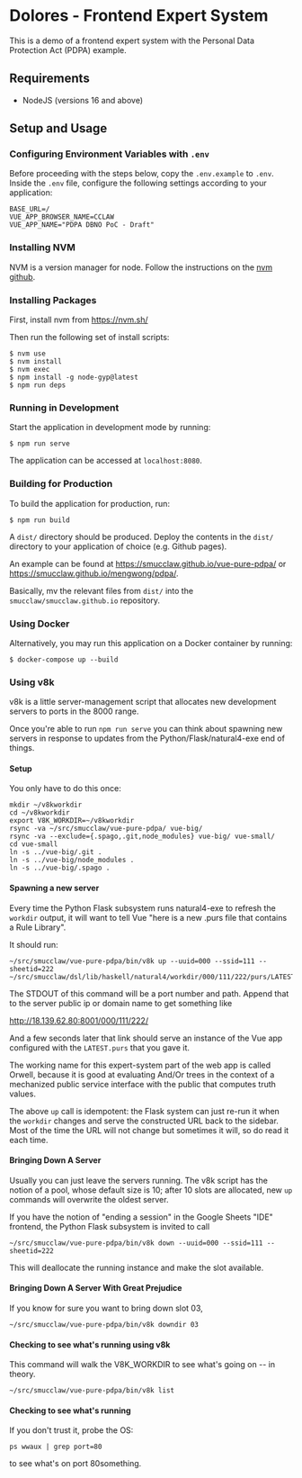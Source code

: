 # Dolores - Frontend Expert System

This is a demo of a frontend expert system with the Personal Data Protection Act (PDPA) example.

## Requirements
- NodeJS (versions 16 and above)

## Setup and Usage

### Configuring Environment Variables with `.env`

Before proceeding with the steps below, copy the `.env.example` to `.env`. Inside the `.env` file, configure the following settings according to your application:

```
BASE_URL=/
VUE_APP_BROWSER_NAME=CCLAW
VUE_APP_NAME="PDPA DBNO PoC - Draft"
```

### Installing NVM

NVM is a version manager for node. Follow the instructions on the [nvm github](https://github.com/nvm-sh/nvm).

### Installing Packages

First, install nvm from https://nvm.sh/

Then run the following set of install scripts:

```shell
$ nvm use
$ nvm install
$ nvm exec
$ npm install -g node-gyp@latest
$ npm run deps
```

### Running in Development

Start the application in development mode by running:

```shell
$ npm run serve
```

The application can be accessed at `localhost:8080`.

### Building for Production

To build the application for production, run:

```shell
$ npm run build
```

A `dist/` directory should be produced. Deploy the contents in the `dist/` directory to your application of choice (e.g. Github pages).

An example can be found at <https://smucclaw.github.io/vue-pure-pdpa/> or <https://smucclaw.github.io/mengwong/pdpa/>.

Basically, mv the relevant files from `dist/` into the `smucclaw/smucclaw.github.io` repository.

### Using Docker

Alternatively, you may run this application on a Docker container by running:

```shell
$ docker-compose up --build
``` 

### Using v8k

v8k is a little server-management script that allocates new development servers to ports in the 8000 range.

Once you're able to run `npm run serve` you can think about spawning new servers in response to updates from the Python/Flask/natural4-exe end of things.

#### Setup

You only have to do this once:

```
mkdir ~/v8kworkdir
cd ~/v8kworkdir
export V8K_WORKDIR=~/v8kworkdir
rsync -va ~/src/smucclaw/vue-pure-pdpa/ vue-big/
rsync -va --exclude={.spago,.git,node_modules} vue-big/ vue-small/
cd vue-small
ln -s ../vue-big/.git .
ln -s ../vue-big/node_modules .
ln -s ../vue-big/.spago .
```

#### Spawning a new server

Every time the Python Flask subsystem runs natural4-exe to refresh the `workdir` output, it will want to tell Vue "here is a new .purs file that contains a Rule Library".

It should run:

```
~/src/smucclaw/vue-pure-pdpa/bin/v8k up --uuid=000 --ssid=111 --sheetid=222 ~/src/smucclaw/dsl/lib/haskell/natural4/workdir/000/111/222/purs/LATEST.purs
```

The STDOUT of this command will be a port number and path. Append that to the server public ip or domain name to get something like

http://18.139.62.80:8001/000/111/222/

And a few seconds later that link should serve an instance of the Vue
app configured with the `LATEST.purs` that you gave it.

The working name for this expert-system part of the web app is called
Orwell, because it is good at evaluating And/Or trees in the context
of a mechanized public service interface with the public that computes
truth values.

The above `up` call is idempotent: the Flask system can just re-run it
when the `workdir` changes and serve the constructed URL back to the
sidebar. Most of the time the URL will not change but sometimes it
will, so do read it each time.

#### Bringing Down A Server

Usually you can just leave the servers running. The v8k script has the
notion of a pool, whose default size is 10; after 10 slots are
allocated, new `up` commands will overwrite the oldest server.

If you have the notion of "ending a session" in the Google Sheets
"IDE" frontend, the Python Flask subsystem is invited to call

```
~/src/smucclaw/vue-pure-pdpa/bin/v8k down --uuid=000 --ssid=111 --sheetid=222
```

This will deallocate the running instance and make the slot available.

#### Bringing Down A Server With Great Prejudice

If you know for sure you want to bring down slot 03,

```
~/src/smucclaw/vue-pure-pdpa/bin/v8k downdir 03
```

#### Checking to see what's running using v8k

This command will walk the V8K_WORKDIR to see what's going on -- in theory.

```
~/src/smucclaw/vue-pure-pdpa/bin/v8k list
```

#### Checking to see what's running

If you don't trust it, probe the OS:

```
ps wwaux | grep port=80
```

to see what's on port 80something.


